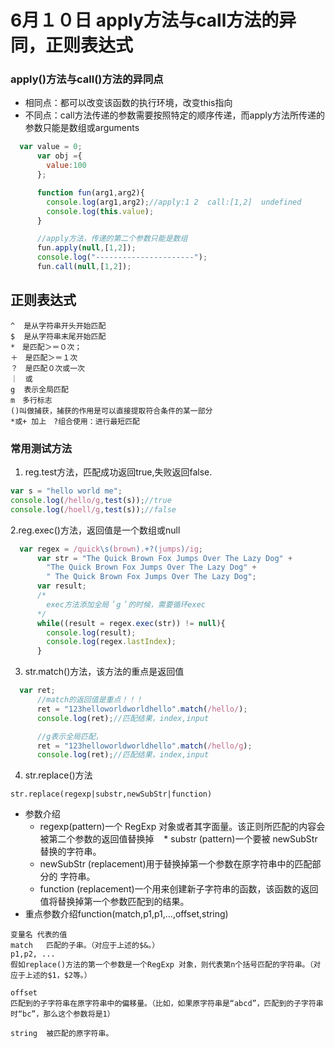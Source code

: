 # 6月１０日 apply方法与call方法的异同，正则表达式
### apply()方法与call()方法的异同点
* 相同点：都可以改变该函数的执行环境，改变this指向
* 不同点：call方法传递的参数需要按照特定的顺序传递，而apply方法所传递的参数只能是数组或arguments

```js
  var value = 0;
      var obj ={
        value:100
      };

      function fun(arg1,arg2){
        console.log(arg1,arg2);//apply:1 2  call:[1,2]  undefined
        console.log(this.value);
      }

      //apply方法，传递的第二个参数只能是数组
      fun.apply(null,[1,2]);
      console.log("----------------------");
      fun.call(null,[1,2]);
```
## 正则表达式
```
^  是从字符串开头开始匹配
$  是从字符串末尾开始匹配
*　是匹配＞＝０次；
＋　是匹配＞＝１次
？　是匹配０次或一次
｜　或
g  表示全局匹配
m　多行标志
()叫做捕获，捕获的作用是可以直接提取符合条件的某一部分
*或+ 加上　?组合使用：进行最短匹配
```
### 常用测试方法
1. reg.test方法，匹配成功返回true,失败返回false.
```js
var s = "hello world me";
console.log(/hello/g,test(s));//true
console.log(/hoell/g,test(s));//false

```
2.reg.exec()方法，返回值是一个数组或null
```js
  var regex = /quick\s(brown).+?(jumps)/ig;
      var str = "The Quick Brown Fox Jumps Over The Lazy Dog" +
        "The Quick Brown Fox Jumps Over The Lazy Dog" +
        " The Quick Brown Fox Jumps Over The Lazy Dog";
      var result;
      /*
        exec方法添加全局＇g＇的时候，需要循环exec
      */
      while((result = regex.exec(str)) != null){
        console.log(result);
        console.log(regex.lastIndex);
      }
```
3. str.match()方法，该方法的重点是返回值
```js
  var ret;
      //match的返回值是重点！！！
      ret = "123helloworldworldhello".match(/hello/);
      console.log(ret);//匹配结果，index,input

      //g表示全局匹配，
      ret = "123helloworldworldhello".match(/hello/g);
      console.log(ret);//匹配结果，index,input
```
4. str.replace()方法
```
str.replace(regexp|substr,newSubStr|function)
```
* 参数介绍
    * regexp(pattern)一个 RegExp 对象或者其字面量。该正则所匹配的内容会被第二个参数的返回值替换掉
    * substr (pattern)一个要被 newSubStr 替换的字符串。
    * newSubStr (replacement)用于替换掉第一个参数在原字符串中的匹配部分的 字符串。
    * function (replacement)一个用来创建新子字符串的函数，该函数的返回值将替换掉第一个参数匹配到的结果。
* 重点参数介绍function(match,p1,p1,...,offset,string)
```
变量名	代表的值
match	匹配的子串。（对应于上述的$&。）
p1,p2, ...	
假如replace()方法的第一个参数是一个RegExp 对象，则代表第n个括号匹配的字符串。（对应于上述的$1，$2等。）

offset	
匹配到的子字符串在原字符串中的偏移量。（比如，如果原字符串是“abcd”，匹配到的子字符串时“bc”，那么这个参数将是1）

string	被匹配的原字符串。
```
